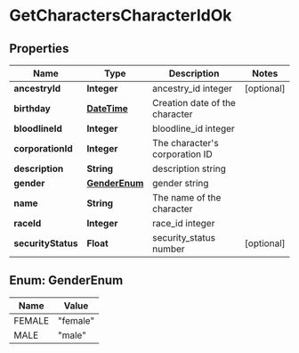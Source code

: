 
# GetCharactersCharacterIdOk

## Properties
Name | Type | Description | Notes
------------ | ------------- | ------------- | -------------
**ancestryId** | **Integer** | ancestry_id integer |  [optional]
**birthday** | [**DateTime**](DateTime.md) | Creation date of the character | 
**bloodlineId** | **Integer** | bloodline_id integer | 
**corporationId** | **Integer** | The character&#39;s corporation ID | 
**description** | **String** | description string | 
**gender** | [**GenderEnum**](#GenderEnum) | gender string | 
**name** | **String** | The name of the character | 
**raceId** | **Integer** | race_id integer | 
**securityStatus** | **Float** | security_status number |  [optional]


<a name="GenderEnum"></a>
## Enum: GenderEnum
Name | Value
---- | -----
FEMALE | &quot;female&quot;
MALE | &quot;male&quot;



